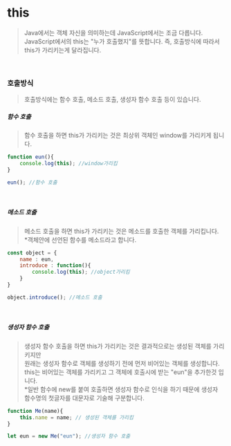 # this
> Java에서는 객체 자신을 의미하는데 JavaScript에서는 조금 다릅니다.
> JavaScript에서의 this는 "누가 호출했지"를 뜻합니다.
> 즉, 호출방식에 따라서 this가 가리키는게 달라집니다.

<br>

### 호출방식
> 호출방식에는 함수 호출, 메소드 호출, 생성자 함수 호출 등이 있습니다.

##### 함수 호출
> 함수 호출을 하면 this가 가리키는 것은 최상위 객체인 window를 가리키게 됩니다.
```js
function eun(){
    console.log(this); //window가리킴
}

eun(); //함수 호출
```

<br>

##### 메소드 호출
> 메소드 호출을 하면 this가 가리키는 것은 메소드를 호출한 객체를 가리킵니다.<br>
> *객체안에 선언된 함수를 메소드라고 합니다.
```js
const object = {
    name : eun,
    introduce : function(){
        console.log(this); //object가리킴
    }
}

object.introduce(); //메소드 호출
```

<br>

##### 생성자 함수 호출
> 생성자 함수 호출을 하면 this가 가리키는 것은 결과적으로는 생성된 객체를 가리키지만 <br>
> 원래는 생성자 함수로 객체를 생성하기 전에 먼저 비어있는 객체를 생성합니다.<br>
> this는 비어있는 객체를 가리키고 그 객체에 호출시에 받는 "eun"을 추가한것 입니다.
> <br>
> *일반 함수에 new를 붙여 호출하면 생성자 함수로 인식을 하기 때문에 생성자 함수명의 첫글자를 대문자로 기술해 구분합니다.
```js
function Me(name){
    this.name = name; // 생성된 객체를 가리킴
}

let eun = new Me("eun"); //생성자 함수 호출
```

